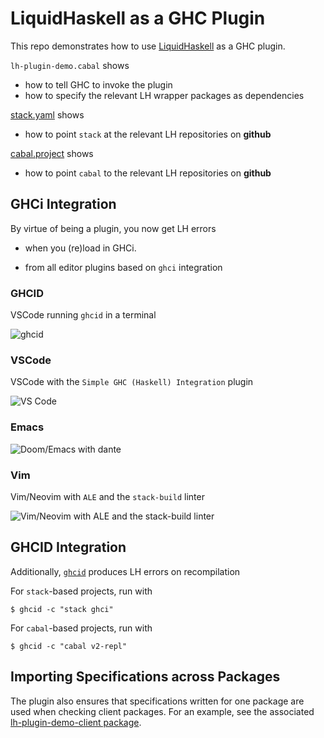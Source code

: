 # LiquidHaskell as a GHC Plugin

This repo demonstrates how to use [LiquidHaskell](https://github.com/ucsd-progsys/liquidhaskell) as a GHC plugin.

`lh-plugin-demo.cabal` shows 

- how to tell GHC to invoke the plugin
- how to specify the relevant LH wrapper packages as dependencies

[stack.yaml](stack.yaml) shows

- how to point `stack` at the relevant LH repositories on **github**

[cabal.project](cabal.project) shows

- how to point `cabal` to the relevant LH repositories on **github**

## GHCi Integration

By virtue of being a plugin, you now get LH errors 

- when you (re)load in GHCi. 

- from all editor plugins based on `ghci` integration

### GHCID

VSCode running `ghcid` in a terminal 

![ghcid](ghcid.gif)

### VSCode 

VSCode with the `Simple GHC (Haskell) Integration` plugin 

![VS Code](vscode.gif)

### Emacs

![Doom/Emacs with `dante`](emacs.gif)


### Vim

Vim/Neovim with `ALE` and the `stack-build` linter

![Vim/Neovim with `ALE` and the `stack-build` linter](vim.png)

## GHCID Integration

Additionally, [`ghcid`](https://github.com/ndmitchell/ghcid) produces LH errors on recompilation 

For `stack`-based projects, run with 

```
$ ghcid -c "stack ghci"
```

For `cabal`-based projects, run with 

```
$ ghcid -c "cabal v2-repl"
```

## Importing Specifications across Packages

The plugin also ensures that specifications written for one 
package are used when checking client packages. For an example, 
see the associated [lh-plugin-demo-client package](https://github.com/ucsd-progsys/lh-plugin-demo-client/).

